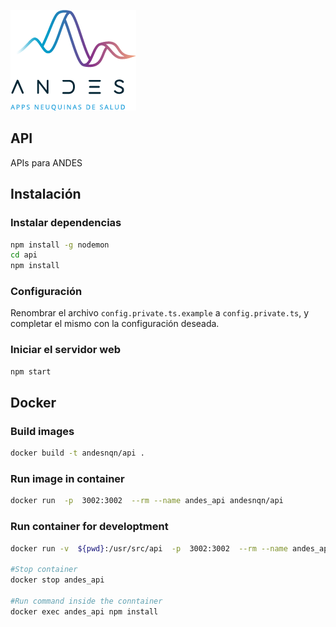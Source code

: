 ![ANDES](https://github.com/andes/andes.github.io/raw/master/images/logo.png)

## API

APIs para ANDES

## Instalación

### Instalar dependencias

```bash
npm install -g nodemon
cd api
npm install
```

### Configuración

Renombrar el archivo `config.private.ts.example` a `config.private.ts`, y completar el mismo con la configuración deseada.

### Iniciar el servidor web

```bash
npm start
```

## Docker

### Build images

```bash
docker build -t andesnqn/api .
```

### Run image in container

```bash
docker run  -p  3002:3002  --rm --name andes_api andesnqn/api 
```

### Run container for developtment

```bash
docker run -v  ${pwd}:/usr/src/api  -p  3002:3002  --rm --name andes_api andesnqn/api 

#Stop container
docker stop andes_api

#Run command inside the conntainer
docker exec andes_api npm install

```